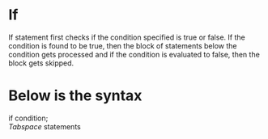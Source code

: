 # If  

If statement first checks if the condition specified is true or false. If the condition is found to be true, then the block of statements below the condition gets processed and if the condition is evaluated to false, then the block gets skipped.

# Below is the syntax

if condition; \
*Tabspace* statements 

  
  

